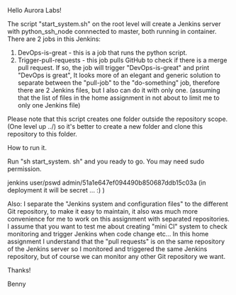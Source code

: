 Hello Aurora Labs!       

The script "start_system.sh" on the root level will create a Jenkins server with python_ssh_node connnected to master, both running in container. There are 2 jobs in this Jenkins:
1.	DevOps-is-great - this is a job that runs the python script.
2.	Trigger-pull-requests - this job pulls GitHub to check if there is a merge pull request. If so, the job will trigger "DevOps-is-great" and print "DevOps is great", It looks more of an elegant and generic solution to separate between the "pull-job" to the "do-something" job, therefore there are 2 Jenkins files, but I also can do it with only one. (assuming that the list of files in the home assignment in not about to limit me to only one Jenkins file)

Please note that this script creates one folder outside the repository scope. (One level up ../) so it's better to create a new folder and clone this repository to this folder.

How to run it.

Run "sh start_system. sh" and you ready to go.
You may need sudo permission.

jenkins user/pswd
admin/51a1e647ef094490b850687ddb15c03a  (in deployment it will be secret ... :) )

Also: I separate the "Jenkins system and configuration files" to the different Git repository, to make it easy to maintain, it also was much more convenience for me to work on this assignment with separated repositories.
I assume that you want to test me about creating "mini CI" system to check monitoring and trigger Jenkins when code change etc... In this home assignment I understand that the "pull requests" is on the same repository of the Jenkins server so I monitored and triggered the same Jenkins repository, but of course we can monitor any other Git repository we want.

Thanks!

Benny

